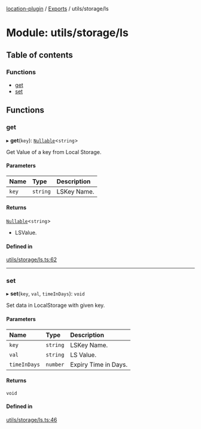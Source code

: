 [location-plugin](../README.md) / [Exports](../modules.md) / utils/storage/ls

# Module: utils/storage/ls

## Table of contents

### Functions

- [get](utils_storage_ls.md#get)
- [set](utils_storage_ls.md#set)

## Functions

### get

▸ **get**(`key`): [`Nullable`](global.md#nullable)<`string`\>

Get Value of a key from Local Storage.

#### Parameters

| Name | Type | Description |
| :------ | :------ | :------ |
| `key` | `string` | LSKey Name. |

#### Returns

[`Nullable`](global.md#nullable)<`string`\>

- LSValue.

#### Defined in

[utils/storage/ls.ts:62](https://github.com/hitendrarao/location/blob/d401e71/src/utils/storage/ls.ts#L62)

___

### set

▸ **set**(`key`, `val`, `timeInDays`): `void`

Set data in LocalStorage with given key.

#### Parameters

| Name | Type | Description |
| :------ | :------ | :------ |
| `key` | `string` | LSKey Name. |
| `val` | `string` | LS Value. |
| `timeInDays` | `number` | Expiry Time in Days. |

#### Returns

`void`

#### Defined in

[utils/storage/ls.ts:46](https://github.com/hitendrarao/location/blob/d401e71/src/utils/storage/ls.ts#L46)
